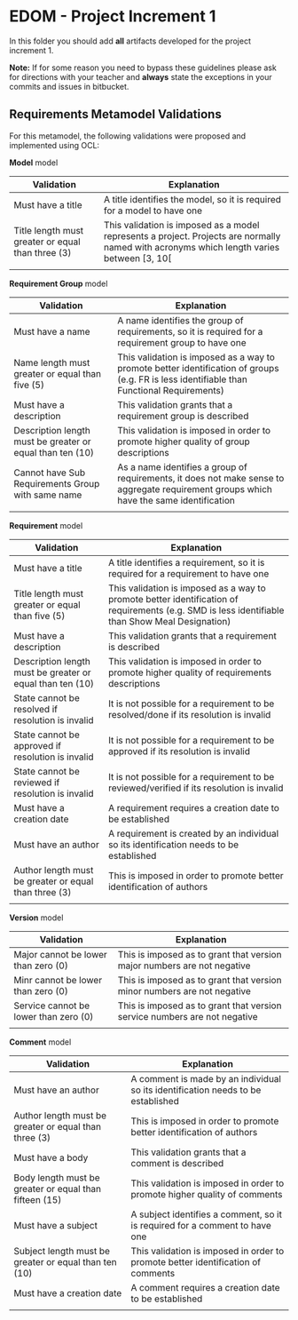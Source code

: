 # EDOM - Project Increment 1


In this folder you should add **all** artifacts developed for the project increment 1.

**Note:** If for some reason you need to bypass these guidelines please ask for directions with your teacher and **always** state the exceptions in your commits and issues in bitbucket.

## Requirements Metamodel Validations

For this metamodel, the following validations were proposed and implemented using OCL:

**Model** model

|Validation|Explanation|
|----------|-----------|
|Must have a title|A title identifies the model, so it is required for a model to have one|
|Title length must greater or equal than three (3)|This validation is imposed as a model represents a project. Projects are normally named with acronyms which length varies between [3, 10[|
|||

**Requirement Group** model

|Validation|Explanation|
|----------|-----------|
|Must have a name|A name identifies the group of requirements, so it is required for a requirement group to have one|
|Name length must greater or equal than five (5)|This validation is imposed as a way to promote better identification of groups (e.g. FR is less identifiable than Functional Requirements)|
|Must have a description|This validation grants that a requirement group is described|
|Description length must be greater or equal than ten (10)|This validation is imposed in order to promote higher quality of group descriptions|
|Cannot have Sub Requirements Group with same name|As a name identifies a group of requirements, it does not make sense to aggregate requirement groups which have the same identification|
|||

**Requirement** model

|Validation|Explanation|
|----------|-----------|
|Must have a title|A title identifies a requirement, so it is required for a requirement to have one|
|Title length must greater or equal than five (5)|This validation is imposed as a way to promote better identification of requirements (e.g. SMD is less identifiable than Show Meal Designation)|
|Must have a description|This validation grants that a requirement is described|
|Description length must be greater or equal than ten (10)|This validation is imposed in order to promote higher quality of requirements descriptions|
|State cannot be resolved if resolution is invalid|It is not possible for a requirement to be resolved/done if its resolution is invalid|
|State cannot be approved if resolution is invalid|It is not possible for a requirement to be approved if its resolution is invalid|
|State cannot be reviewed if resolution is invalid|It is not possible for a requirement to be reviewed/verified if its resolution is invalid|
|Must have a creation date|A requirement requires a creation date to be established|
|Must have an author|A requirement is created by an individual so its identification needs to be established|
|Author length must be greater or equal than three (3)|This is imposed in order to promote better identification of authors|
|||

**Version** model

|Validation|Explanation|
|----------|-----------|
|Major cannot be lower than zero (0)|This is imposed as to grant that version major numbers are not negative|
|Minr cannot be lower than zero (0)|This is imposed as to grant that version minor numbers are not negative|
|Service cannot be lower than zero (0)|This is imposed as to grant that version service numbers are not negative|
|||

**Comment** model

|Validation|Explanation|
|----------|-----------|
|Must have an author|A comment is made by an individual so its identification needs to be established|
|Author length must be greater or equal than three (3)|This is imposed in order to promote better identification of authors|
|Must have a body|This validation grants that a comment is described|
|Body length must be greater or equal than fifteen (15)|This validation is imposed in order to promote higher quality of comments|
|Must have a subject|A subject identifies a comment, so it is required for a comment to have one|
|Subject length must be greater or equal than ten (10)|This validation is imposed in order to promote better identification of comments|
|Must have a creation date|A comment requires a creation date to be established|
|||